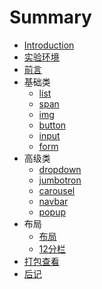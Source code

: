# Summary

* [Introduction](README.md)
* [实验环境](book/1.1env.md)
* [前言](book/0.perface.md)
* 基础类
   * [list](book/basic/2.list.md)
   * [span](book/basic/3.span.md)
   * [img](book/basic/4.img.md)
   * [button](book/basic/5.button.md)
   * [input](book/basic/6.input.md)
   * [form](book/basic/7.form)
* 高级类
   * [dropdown](book/adv/0.dropdown.md)
   * [jumbotron](book/adv/1.jumbotron.md)
   * [carousel](book/adv/2.carousel.md)
   * [navbar](book/adv/3.navbar.md)
   * [popup](book/adv/4.popup.md)
* 布局
   * [布局](book/adv/1.layout.md)
   * [12分栏](book/adv/2.layoutWhy12.md)
* [打包查看](book/2.pack)
* [后记](book/9.paperback.md)

